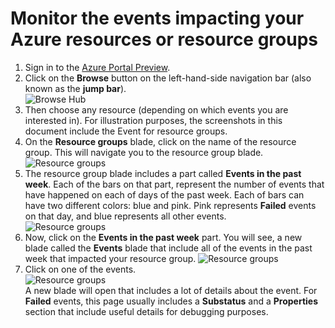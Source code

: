 <properties title="How to debug with events" pageTitle="How to debug with events" description="Learn how to see events in Azure." authors="hanikn" manager="kamrani" />

<tags ms.service="application-insights" ms.workload="tbd" ms.tgt_pltfrm="ibiza" ms.devlang="na" ms.topic="article" ms.date="01/01/1900" ms.author="hanikn" />

# Monitor the events impacting your Azure resources or resource groups

1. Sign in to the [Azure Portal Preview](https://portal.azure.com/).
2. Click on the **Browse** button on the left-hand-side navigation bar (also known as the **jump bar**).  
    ![Browse Hub](./media/insights-debugging-with-events/Insights_Browse.png)
3. Then choose any resource (depending on which events you are interested in). For illustration purposes, the screenshots in this document include the Event for resource groups.
4. On the **Resource groups** blade, click on the name of the resource group. This will navigate you to the resource group blade.  
    ![Resource groups](./media/insights-debugging-with-events/Insights_SelectRG.png)
5. The resource group blade includes a part called **Events in the past week**. Each of the bars on that part, represent the number of events that have happened on each of days of the past week. Each of bars can have two different colors: blue and pink. Pink represents **Failed** events on that day, and blue represents all other events.  
    ![Resource groups](./media/insights-debugging-with-events/Insights_RGBlade.png)
6. Now, click on the **Events in the past week** part. You will see, a new blade called the **Events** blade that include all of the events in the past week that impacted your resource group.
    ![Resource groups](./media/insights-debugging-with-events/Insights_AllEvents.png)
7. Click on one of the events.  
    ![Resource groups](./media/insights-debugging-with-events/Insights_EventDetails.png)  
    A new blade will open that includes a lot of details about the event. For **Failed** events, this page usually includes a **Substatus** and a **Properties** section that include useful details for debugging purposes.

<!--HONumber=27-->
